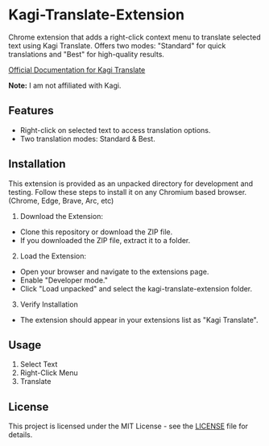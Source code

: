 # Kagi-Translate-Extension
Chrome extension that adds a right-click context menu to translate selected text using Kagi Translate. Offers two modes: "Standard" for quick translations and "Best" for high-quality results.

[Official Documentation for Kagi Translate](https://help.kagi.com/kagi/ai/translate.html)  

**Note:** I am not affiliated with Kagi.

## Features
- Right-click on selected text to access translation options.
- Two translation modes: Standard & Best.
    
## Installation
This extension is provided as an unpacked directory for development and testing. Follow these steps to install it on any Chromium based browser. (Chrome, Edge, Brave, Arc, etc)
1. Download the Extension:
- Clone this repository or download the ZIP file.
- If you downloaded the ZIP file, extract it to a folder.
2. Load the Extension:
- Open your browser and navigate to the extensions page.
- Enable "Developer mode."
- Click "Load unpacked" and select the kagi-translate-extension folder.
3. Verify Installation
- The extension should appear in your extensions list as "Kagi Translate".

## Usage
1. Select Text
2. Right-Click Menu
3. Translate

## License
This project is licensed under the MIT License - see the [LICENSE](https://github.com/ib729/Kagi-Translate-Extension/blob/main/LICENSE) file for details.

